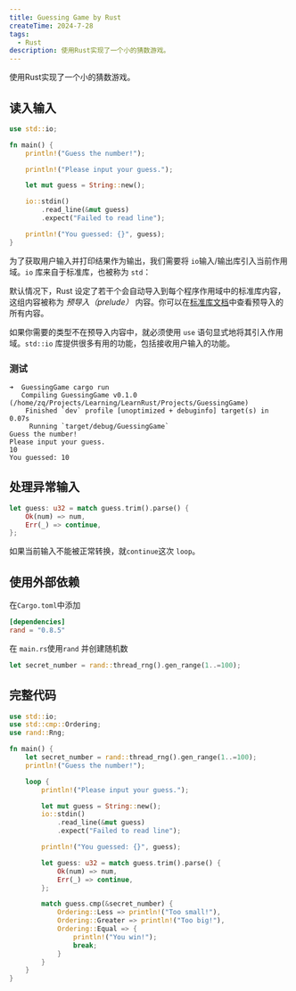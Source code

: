 ```yaml
---
title: Guessing Game by Rust
createTime: 2024-7-28
tags:
  - Rust
description: 使用Rust实现了一个小的猜数游戏。
---
```

 使用Rust实现了一个小的猜数游戏。
<!-- more -->

## 读入输入

```rust
use std::io;

fn main() {
    println!("Guess the number!");

    println!("Please input your guess.");

    let mut guess = String::new();

    io::stdin()
        .read_line(&mut guess)
        .expect("Failed to read line");

    println!("You guessed: {}", guess);
}
```

为了获取用户输入并打印结果作为输出，我们需要将 `io`输入/输出库引入当前作用域。`io` 库来自于标准库，也被称为 `std`：

默认情况下，Rust 设定了若干个会自动导入到每个程序作用域中的标准库内容，这组内容被称为 _预导入（prelude）_ 内容。你可以在[标准库文档](https://doc.rust-lang.org/std/prelude/index.html)中查看预导入的所有内容。

如果你需要的类型不在预导入内容中，就必须使用 `use` 语句显式地将其引入作用域。`std::io` 库提供很多有用的功能，包括接收用户输入的功能。

### 测试

```shell
➜  GuessingGame cargo run
   Compiling GuessingGame v0.1.0 (/home/zq/Projects/Learning/LearnRust/Projects/GuessingGame)
    Finished `dev` profile [unoptimized + debuginfo] target(s) in 0.07s
     Running `target/debug/GuessingGame`
Guess the number!
Please input your guess.
10
You guessed: 10
```

## 处理异常输入

```rust
let guess: u32 = match guess.trim().parse() {
	Ok(num) => num,
	Err(_) => continue,
};
```

 如果当前输入不能被正常转换，就`continue`这次 `loop`。

## 使用外部依赖

在`Cargo.toml`中添加

```toml
[dependencies]
rand = "0.8.5"
```

在 `main.rs`使用`rand` 并创建随机数

```rust
let secret_number = rand::thread_rng().gen_range(1..=100);
```

## 完整代码

```rust
use std::io;
use std::cmp::Ordering;
use rand::Rng;

fn main() {
    let secret_number = rand::thread_rng().gen_range(1..=100);
    println!("Guess the number!");

    loop {
        println!("Please input your guess.");

        let mut guess = String::new();
        io::stdin()
            .read_line(&mut guess)
            .expect("Failed to read line");

        println!("You guessed: {}", guess);

        let guess: u32 = match guess.trim().parse() {
            Ok(num) => num,
            Err(_) => continue,
        };

        match guess.cmp(&secret_number) {
            Ordering::Less => println!("Too small!"),
            Ordering::Greater => println!("Too big!"),
            Ordering::Equal => {
                println!("You win!");
                break;
            }
        }
    }
}

```
